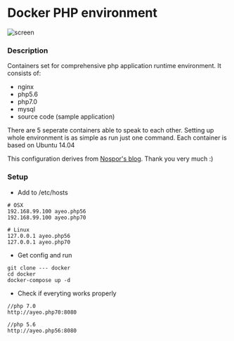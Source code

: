 # Docker PHP environment

![screen](http://q.i-systems.pl/file/a037754c.png)

### Description

Containers set for comprehensive php application runtime environment. It consists of:

- nginx
- php5.6
- php7.0
- mysql
- source code (sample application)

There are 5 seperate containers able to speak to each other. Setting up whole environment is as simple as
run just one command. Each container is based on Ubuntu 14.04
 
This configuration derives from [Nospor's blog](http://nospor.pl/docker-zaprzegamy-kontenery-do-pracy.html). Thank you very much :)


### Setup

- Add to /etc/hosts

```
# OSX
192.168.99.100 ayeo.php56
192.168.99.100 ayeo.php70

# Linux
127.0.0.1 ayeo.php56
127.0.0.1 ayeo.php70
```

- Get config and run

```
git clone --- docker
cd docker
docker-compose up -d
```

- Check if everyting works properly

```
//php 7.0
http://ayeo.php70:8080 

//php 5.6
http://ayeo.php56:8080 
```